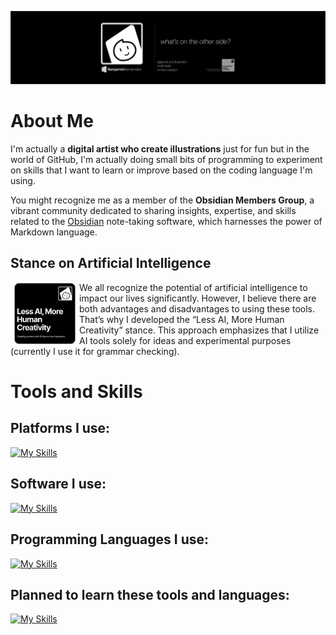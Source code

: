![Profile Banner](.github/banner.png)


# About Me
I'm actually a **digital artist who create illustrations** just for fun but in the world of GitHub, I'm actually doing small bits of programming to experiment on skills that I want to learn or improve based on the coding language I'm using.

You might recognize me as a member of the **Obsidian Members Group**, a vibrant community dedicated to sharing insights, expertise, and skills related to the [Obsidian](https://obsidian.md) note-taking software, which harnesses the power of Markdown language.

## Stance on Artificial Intelligence
<img align="left" width="100" height="100" hspace="5" vspace="0" src=".github/lessaimorehuman.png">
We all recognize the potential of artificial intelligence to impact our lives significantly. However, I believe there are both advantages and disadvantages to using these tools. That’s why I developed the “Less AI, More Human Creativity” stance. This approach emphasizes that I utilize AI tools solely for ideas and experimental purposes (currently I use it for grammar checking).

# Tools and Skills
## Platforms I use:
[![My Skills](https://skillicons.dev/icons?i=apple,windows)](https://skillicons.dev)

## Software I use:
[![My Skills](https://skillicons.dev/icons?i=obsidian,vscode,figma,github)](https://skillsicons.dev)

## Programming Languages I use:
[![My Skills](https://skillicons.dev/icons?i=markdown)](https://skillsicons.dev)

## Planned to learn these tools and languages:
[![My Skills](https://skillicons.dev/icons?i=blender,react,nextjs,html,css,ts,wordpress)](https://skillsicons.dev)
